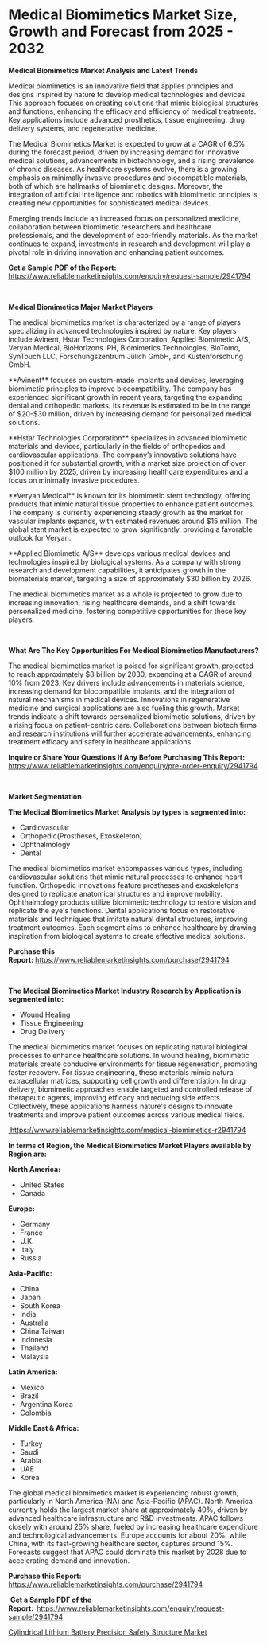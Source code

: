 <p><h1>Medical Biomimetics Market Size, Growth and Forecast from 2025 - 2032</h1></p><p><strong>Medical Biomimetics Market Analysis and Latest Trends</strong></p>
<p><p>Medical biomimetics is an innovative field that applies principles and designs inspired by nature to develop medical technologies and devices. This approach focuses on creating solutions that mimic biological structures and functions, enhancing the efficacy and efficiency of medical treatments. Key applications include advanced prosthetics, tissue engineering, drug delivery systems, and regenerative medicine.</p><p>The Medical Biomimetics Market is expected to grow at a CAGR of 6.5% during the forecast period, driven by increasing demand for innovative medical solutions, advancements in biotechnology, and a rising prevalence of chronic diseases. As healthcare systems evolve, there is a growing emphasis on minimally invasive procedures and biocompatible materials, both of which are hallmarks of biomimetic designs. Moreover, the integration of artificial intelligence and robotics with biomimetic principles is creating new opportunities for sophisticated medical devices. </p><p>Emerging trends include an increased focus on personalized medicine, collaboration between biomimetic researchers and healthcare professionals, and the development of eco-friendly materials. As the market continues to expand, investments in research and development will play a pivotal role in driving innovation and enhancing patient outcomes.</p></p>
<p><strong>Get a Sample PDF of the Report:&nbsp;</strong> <a href="https://www.reliablemarketinsights.com/enquiry/request-sample/2941794?utm_campaign=3188&utm_medium=2&utm_source=Github&utm_content=ia&utm_term=15032025&utm_id=medical-biomimetics">https://www.reliablemarketinsights.com/enquiry/request-sample/2941794</a></p>
<p>&nbsp;</p>
<p><strong>Medical Biomimetics Major Market Players</strong></p>
<p><p>The medical biomimetics market is characterized by a range of players specializing in advanced technologies inspired by nature. Key players include Avinent, Hstar Technologies Corporation, Applied Biomimetic A/S, Veryan Medical, BioHorizons IPH, Biomimetics Technologies, BioTomo, SynTouch LLC, Forschungszentrum Jülich GmbH, and Küstenforschung GmbH.</p><p>**Avinent** focuses on custom-made implants and devices, leveraging biomimetic principles to improve biocompatibility. The company has experienced significant growth in recent years, targeting the expanding dental and orthopedic markets. Its revenue is estimated to be in the range of $20-$30 million, driven by increasing demand for personalized medical solutions.</p><p>**Hstar Technologies Corporation** specializes in advanced biomimetic materials and devices, particularly in the fields of orthopedics and cardiovascular applications. The company’s innovative solutions have positioned it for substantial growth, with a market size projection of over $100 million by 2025, driven by increasing healthcare expenditures and a focus on minimally invasive procedures.</p><p>**Veryan Medical** is known for its biomimetic stent technology, offering products that mimic natural tissue properties to enhance patient outcomes. The company is currently experiencing steady growth as the market for vascular implants expands, with estimated revenues around $15 million. The global stent market is expected to grow significantly, providing a favorable outlook for Veryan.</p><p>**Applied Biomimetic A/S** develops various medical devices and technologies inspired by biological systems. As a company with strong research and development capabilities, it anticipates growth in the biomaterials market, targeting a size of approximately $30 billion by 2026.</p><p>The medical biomimetics market as a whole is projected to grow due to increasing innovation, rising healthcare demands, and a shift towards personalized medicine, fostering competitive opportunities for these key players.</p></p>
<p>&nbsp;</p>
<p><strong>What Are The Key Opportunities For Medical Biomimetics Manufacturers?</strong></p>
<p><p>The medical biomimetics market is poised for significant growth, projected to reach approximately $8 billion by 2030, expanding at a CAGR of around 10% from 2023. Key drivers include advancements in materials science, increasing demand for biocompatible implants, and the integration of natural mechanisms in medical devices. Innovations in regenerative medicine and surgical applications are also fueling this growth. Market trends indicate a shift towards personalized biomimetic solutions, driven by a rising focus on patient-centric care. Collaborations between biotech firms and research institutions will further accelerate advancements, enhancing treatment efficacy and safety in healthcare applications.</p></p>
<p><strong>Inquire or Share Your Questions If Any Before Purchasing This Report:</strong> <a href="https://www.reliablemarketinsights.com/enquiry/pre-order-enquiry/2941794?utm_campaign=3188&utm_medium=2&utm_source=Github&utm_content=ia&utm_term=15032025&utm_id=medical-biomimetics">https://www.reliablemarketinsights.com/enquiry/pre-order-enquiry/2941794</a></p>
<p>&nbsp;</p>
<p><strong>Market Segmentation</strong></p>
<p><strong>The Medical Biomimetics Market Analysis by types is segmented into:</strong></p>
<p><ul><li>Cardiovascular</li><li>Orthopedic(Prostheses, Exoskeleton)</li><li>Ophthalmology</li><li>Dental</li></ul></p>
<p><p>The medical biomimetics market encompasses various types, including cardiovascular solutions that mimic natural processes to enhance heart function. Orthopedic innovations feature prostheses and exoskeletons designed to replicate anatomical structures and improve mobility. Ophthalmology products utilize biomimetic technology to restore vision and replicate the eye's functions. Dental applications focus on restorative materials and techniques that imitate natural dental structures, improving treatment outcomes. Each segment aims to enhance healthcare by drawing inspiration from biological systems to create effective medical solutions.</p></p>
<p><strong>Purchase this Report:&nbsp;</strong><a href="https://www.reliablemarketinsights.com/purchase/2941794?utm_campaign=3188&utm_medium=2&utm_source=Github&utm_content=ia&utm_term=15032025&utm_id=medical-biomimetics">https://www.reliablemarketinsights.com/purchase/2941794</a></p>
<p>&nbsp;</p>
<p><strong>The Medical Biomimetics Market Industry Research by Application is segmented into:</strong></p>
<p><ul><li>Wound Healing</li><li>Tissue Engineering</li><li>Drug Delivery</li></ul></p>
<p><p>The medical biomimetics market focuses on replicating natural biological processes to enhance healthcare solutions. In wound healing, biomimetic materials create conducive environments for tissue regeneration, promoting faster recovery. For tissue engineering, these materials mimic natural extracellular matrices, supporting cell growth and differentiation. In drug delivery, biomimetic approaches enable targeted and controlled release of therapeutic agents, improving efficacy and reducing side effects. Collectively, these applications harness nature's designs to innovate treatments and improve patient outcomes across various medical fields.</p></p>
<p><a href="https://www.reliablemarketinsights.com/medical-biomimetics-r2941794?utm_campaign=3188&utm_medium=2&utm_source=Github&utm_content=ia&utm_term=15032025&utm_id=medical-biomimetics">&nbsp;https://www.reliablemarketinsights.com/medical-biomimetics-r2941794</a></p>
<p><strong>In terms of Region, the Medical Biomimetics Market Players available by Region are:</strong></p>
<p>
    <p> <strong> North America: </strong>
        <ul>
            <li>United States</li>
            <li>Canada</li>
        </ul>
        </p> 
    <p> <strong> Europe: </strong>
        <ul>
            <li>Germany</li>
            <li>France</li>
            <li>U.K.</li>
            <li>Italy</li>
            <li>Russia</li>
        </ul>
        </p> 
    <p> <strong> Asia-Pacific: </strong>
        <ul>
            <li>China</li>
            <li>Japan</li>
            <li>South Korea</li>
            <li>India</li>
            <li>Australia</li>
            <li>China Taiwan</li>
            <li>Indonesia</li>
            <li>Thailand</li>
            <li>Malaysia</li>
        </ul>
        </p> 
    <p> <strong> Latin America: </strong>
        <ul>
            <li>Mexico</li>
            <li>Brazil</li>
            <li>Argentina Korea</li>
            <li>Colombia</li>
        </ul>
        </p> 
    <p> <strong> Middle East & Africa: </strong>
        <ul>
            <li>Turkey</li>
            <li>Saudi</li>
            <li>Arabia</li>
            <li>UAE</li>
            <li>Korea</li>
        </ul>
    </p>
    </p>
<p><p>The global medical biomimetics market is experiencing robust growth, particularly in North America (NA) and Asia-Pacific (APAC). North America currently holds the largest market share at approximately 40%, driven by advanced healthcare infrastructure and R&D investments. APAC follows closely with around 25% share, fueled by increasing healthcare expenditure and technological advancements. Europe accounts for about 20%, while China, with its fast-growing healthcare sector, captures around 15%. Forecasts suggest that APAC could dominate this market by 2028 due to accelerating demand and innovation.</p></p>
<p><strong>Purchase this Report: </strong><a href="https://www.reliablemarketinsights.com/purchase/2941794?utm_campaign=3188&utm_medium=2&utm_source=Github&utm_content=ia&utm_term=15032025&utm_id=medical-biomimetics">https://www.reliablemarketinsights.com/purchase/2941794</a></p>
<p>&nbsp;<strong>Get a Sample PDF of the Report:&nbsp;&nbsp;</strong><a href="https://www.reliablemarketinsights.com/enquiry/request-sample/2941794?utm_campaign=3188&utm_medium=2&utm_source=Github&utm_content=ia&utm_term=15032025&utm_id=medical-biomimetics">https://www.reliablemarketinsights.com/enquiry/request-sample/2941794</a></p>
<p><strong></strong></p>
<p><p><a href="https://github.com/osamhcombre/Market-Research-Report-List-1/blob/main/cylindrical-lithium-battery-precision-safety-structure-market.md?utm_campaign=3188&utm_medium=2&utm_source=Github&utm_content=ia&utm_term=15032025&utm_id=medical-biomimetics">Cylindrical Lithium Battery Precision Safety Structure Market</a></p></p>